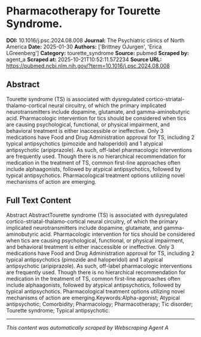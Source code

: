 # Pharmacotherapy for Tourette Syndrome.

**DOI:** 10.1016/j.psc.2024.08.008
**Journal:** The Psychiatric clinics of North America
**Date:** 2025-01-30
**Authors:** ['Brittney OJurgen', 'Erica LGreenberg']
**Category:** tourette_syndrome
**Source:** pubmed
**Scraped by:** agent_a
**Scraped at:** 2025-10-21T10:52:11.572234
**Source URL:** https://pubmed.ncbi.nlm.nih.gov/?term=10.1016/j.psc.2024.08.008

## Abstract

Tourette syndrome (TS) is associated with dysregulated cortico-striatal-thalamo-cortical neural circuitry, of which the primary implicated neurotransmitters include dopamine, glutamate, and gamma-aminobutyric acid. Pharmacologic intervention for tics should be considered when tics are causing psychological, functional, or physical impairment, and behavioral treatment is either inaccessible or ineffective. Only 3 medications have Food and Drug Administration approval for TS, including 2 typical antipsychotics (pimozide and haloperidol) and 1 atypical antipsychotic (aripiprazole). As such, off-label pharmacologic interventions are frequently used. Though there is no hierarchical recommendation for medication in the treatment of TS, common first-line approaches often include alphaagonists, followed by atypical antipsychotics, followed by typical antipsychotics. Pharmacological treatment options utilizing novel mechanisms of action are emerging.

## Full Text Content

Abstract AbstractTourette syndrome (TS) is associated with dysregulated cortico-striatal-thalamo-cortical neural circuitry, of which the primary implicated neurotransmitters include dopamine, glutamate, and gamma-aminobutyric acid. Pharmacologic intervention for tics should be considered when tics are causing psychological, functional, or physical impairment, and behavioral treatment is either inaccessible or ineffective. Only 3 medications have Food and Drug Administration approval for TS, including 2 typical antipsychotics (pimozide and haloperidol) and 1 atypical antipsychotic (aripiprazole). As such, off-label pharmacologic interventions are frequently used. Though there is no hierarchical recommendation for medication in the treatment of TS, common first-line approaches often include alphaagonists, followed by atypical antipsychotics, followed by typical antipsychotics. Pharmacological treatment options utilizing novel mechanisms of action are emerging.Keywords:Alpha-agonist; Atypical antipsychotic; Comorbidity; Pharmacology; Pharmacotherapy; Tic disorder; Tourette syndrome; Typical antipsychotic.

---
*This content was automatically scraped by Webscraping Agent A*
